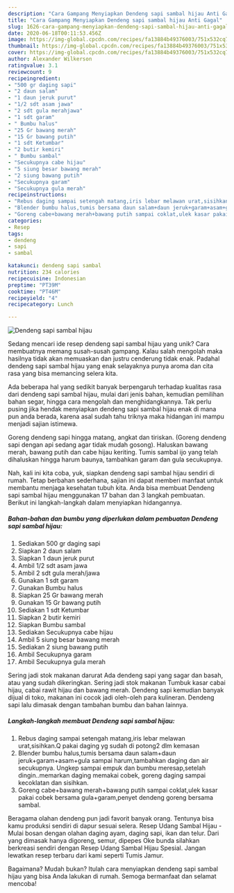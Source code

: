 ```yaml
---
description: "Cara Gampang Menyiapkan Dendeng sapi sambal hijau Anti Gagal"
title: "Cara Gampang Menyiapkan Dendeng sapi sambal hijau Anti Gagal"
slug: 1626-cara-gampang-menyiapkan-dendeng-sapi-sambal-hijau-anti-gagal
date: 2020-06-18T00:11:53.456Z
image: https://img-global.cpcdn.com/recipes/fa13884b49376003/751x532cq70/dendeng-sapi-sambal-hijau-foto-resep-utama.jpg
thumbnail: https://img-global.cpcdn.com/recipes/fa13884b49376003/751x532cq70/dendeng-sapi-sambal-hijau-foto-resep-utama.jpg
cover: https://img-global.cpcdn.com/recipes/fa13884b49376003/751x532cq70/dendeng-sapi-sambal-hijau-foto-resep-utama.jpg
author: Alexander Wilkerson
ratingvalue: 3.1
reviewcount: 9
recipeingredient:
- "500 gr daging sapi"
- "2 daun salam"
- "1 daun jeruk purut"
- "1/2 sdt asam jawa"
- "2 sdt gula merahjawa"
- "1 sdt garam"
- " Bumbu halus"
- "25 Gr bawang merah"
- "15 Gr bawang putih"
- "1 sdt Ketumbar"
- "2 butir kemiri"
- " Bumbu sambal"
- "Secukupnya cabe hijau"
- "5 siung besar bawang merah"
- "2 siung bawang putih"
- "Secukupnya garam"
- "Secukupnya gula merah"
recipeinstructions:
- "Rebus daging sampai setengah matang,iris lebar melawan urat,sisihkan.Q pakai daging yg sudah di potong2 dlm kemasan"
- "Blender bumbu halus,tumis bersama daun salam+daun jeruk+garam+asam+gula sampai harum,tambahkan daging dan air secukupnya. Ungkep sampai empuk dan bumbu meresap,setelah dingin..memarkan daging memakai cobek, goreng daging sampai kecoklatan dan sisihkan."
- "Goreng cabe+bawang merah+bawang putih sampai coklat,ulek kasar pakai cobek bersama gula+garam,penyet dendeng goreng bersama sambal."
categories:
- Resep
tags:
- dendeng
- sapi
- sambal

katakunci: dendeng sapi sambal 
nutrition: 234 calories
recipecuisine: Indonesian
preptime: "PT39M"
cooktime: "PT46M"
recipeyield: "4"
recipecategory: Lunch

---
```



![Dendeng sapi sambal hijau](https://img-global.cpcdn.com/recipes/fa13884b49376003/751x532cq70/dendeng-sapi-sambal-hijau-foto-resep-utama.jpg)

Sedang mencari ide resep dendeng sapi sambal hijau yang unik? Cara membuatnya memang susah-susah gampang. Kalau salah mengolah maka hasilnya tidak akan memuaskan dan justru cenderung tidak enak. Padahal dendeng sapi sambal hijau yang enak selayaknya punya aroma dan cita rasa yang bisa memancing selera kita.

Ada beberapa hal yang sedikit banyak berpengaruh terhadap kualitas rasa dari dendeng sapi sambal hijau, mulai dari jenis bahan, kemudian pemilihan bahan segar, hingga cara mengolah dan menghidangkannya. Tak perlu pusing jika hendak menyiapkan dendeng sapi sambal hijau enak di mana pun anda berada, karena asal sudah tahu triknya maka hidangan ini mampu menjadi sajian istimewa.

Goreng dendeng sapi hingga matang, angkat dan tiriskan. (Goreng dendeng sapi dengan api sedang agar tidak mudah gosong). Haluskan bawang merah, bawang putih dan cabe hijau keriting. Tumis sambal ijo yang telah dihaluskan hingga harum baunya, tambahkan garam dan gula secukupnya.


Nah, kali ini kita coba, yuk, siapkan dendeng sapi sambal hijau sendiri di rumah. Tetap berbahan sederhana, sajian ini dapat memberi manfaat untuk membantu menjaga kesehatan tubuh kita. Anda bisa membuat Dendeng sapi sambal hijau menggunakan 17 bahan dan 3 langkah pembuatan. Berikut ini langkah-langkah dalam menyiapkan hidangannya.

<!--inarticleads1-->

##### Bahan-bahan dan bumbu yang diperlukan dalam pembuatan Dendeng sapi sambal hijau:

1. Sediakan 500 gr daging sapi
1. Siapkan 2 daun salam
1. Siapkan 1 daun jeruk purut
1. Ambil 1/2 sdt asam jawa
1. Ambil 2 sdt gula merah/jawa
1. Gunakan 1 sdt garam
1. Gunakan  Bumbu halus
1. Siapkan 25 Gr bawang merah
1. Gunakan 15 Gr bawang putih
1. Sediakan 1 sdt Ketumbar
1. Siapkan 2 butir kemiri
1. Siapkan  Bumbu sambal
1. Sediakan Secukupnya cabe hijau
1. Ambil 5 siung besar bawang merah
1. Sediakan 2 siung bawang putih
1. Ambil Secukupnya garam
1. Ambil Secukupnya gula merah


Sering jadi stok makanan darurat Ada dendeng sapi yang sagar dan basah, atau yang sudah dikeringkan. Sering jadi stok makanan Tumbuk kasar cabai hijau, cabai rawit hijau dan bawang merah. Dendeng sapi kemudian banyak dijual di toko, makanan ini cocok jadi oleh-oleh para kulineran. Dendeng sapi lalu dimasak dengan tambahan bumbu dan bahan lainnya. 

<!--inarticleads2-->

##### Langkah-langkah membuat Dendeng sapi sambal hijau:

1. Rebus daging sampai setengah matang,iris lebar melawan urat,sisihkan.Q pakai daging yg sudah di potong2 dlm kemasan
1. Blender bumbu halus,tumis bersama daun salam+daun jeruk+garam+asam+gula sampai harum,tambahkan daging dan air secukupnya. Ungkep sampai empuk dan bumbu meresap,setelah dingin..memarkan daging memakai cobek, goreng daging sampai kecoklatan dan sisihkan.
1. Goreng cabe+bawang merah+bawang putih sampai coklat,ulek kasar pakai cobek bersama gula+garam,penyet dendeng goreng bersama sambal.


Beragama olahan dendeng pun jadi favorit banyak orang. Tentunya bisa kamu produksi sendiri di dapur sesuai selera. Resep Udang Sambal Hijau - Mulai bosan dengan olahan daging ayam, daging sapi, ikan dan telur. Dari yang dimasak hanya digoreng, semur, dipepes Oke bunda silahkan berkreasi sendiri dengan Resep Udang Sambal Hijau Spesial. Jangan lewatkan resep terbaru dari kami seperti Tumis Jamur. 

Bagaimana? Mudah bukan? Itulah cara menyiapkan dendeng sapi sambal hijau yang bisa Anda lakukan di rumah. Semoga bermanfaat dan selamat mencoba!
